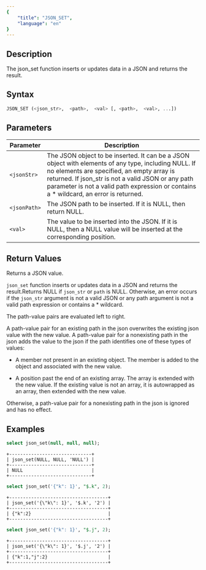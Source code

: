 ```yaml
---
{
    "title": "JSON_SET",
    "language": "en"
}
---
```


## Description
The json_set function inserts or updates data in a JSON and returns the result.

## Syntax
```sql
JSON_SET (<json_str>,  <path>,  <val> [, <path>,  <val>, ...])
```

## Parameters

| Parameter    | Description                                                                                                                      |
|-------|-------------------------------------------------------------------------------------------------------------------------|
| `<jsonStr>` | The JSON object to be inserted. It can be a JSON object with elements of any type, including NULL. If no elements are specified, an empty array is returned. If json_str is not a valid JSON or any path parameter is not a valid path expression or contains a * wildcard, an error is returned. |
| `<jsonPath>` | The JSON path to be inserted. If it is NULL, then return NULL.                                                                                       |
| `<val>` | The value to be inserted into the JSON. If it is NULL, then a NULL value will be inserted at the corresponding position.                                                                    |

## Return Values
Returns a JSON value.

`json_set` function inserts or updates data in a JSON and returns the result.Returns NULL if `json_str` or `path` is NULL. Otherwise, an error occurs if the `json_str` argument is not a valid JSON or any path argument is not a valid path expression or contains a * wildcard.

The path-value pairs are evaluated left to right.

A path-value pair for an existing path in the json overwrites the existing json value with the new value. A path-value pair for a nonexisting path in the json adds the value to the json if the path identifies one of these types of values:

* A member not present in an existing object. The member is added to the object and associated with the new value.

* A position past the end of an existing array. The array is extended with the new value. If the existing value is not an array, it is autowrapped as an array, then extended with the new value.

Otherwise, a path-value pair for a nonexisting path in the json is ignored and has no effect.

## Examples

```sql
select json_set(null, null, null);
```
```text
+------------------------------+
| json_set(NULL, NULL, 'NULL') |
+------------------------------+
| NULL                         |
+------------------------------+
```
```sql
select json_set('{"k": 1}', "$.k", 2);
``` 
```text
+------------------------------------+
| json_set('{\"k\": 1}', '$.k', '2') |
+------------------------------------+
| {"k":2}                            |
+------------------------------------+
```
```sql
select json_set('{"k": 1}', "$.j", 2);
```
```text
+------------------------------------+
| json_set('{\"k\": 1}', '$.j', '2') |
+------------------------------------+
| {"k":1,"j":2}                      |
+------------------------------------+
```
